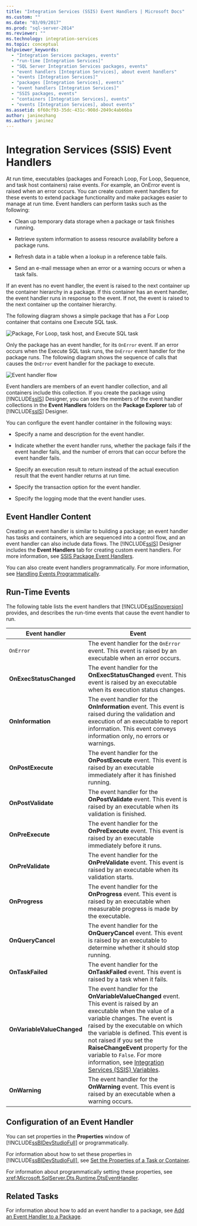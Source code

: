 ```yaml
---
title: "Integration Services (SSIS) Event Handlers | Microsoft Docs"
ms.custom: ""
ms.date: "03/09/2017"
ms.prod: "sql-server-2014"
ms.reviewer: ""
ms.technology: integration-services
ms.topic: conceptual
helpviewer_keywords: 
  - "Integration Services packages, events"
  - "run-time [Integration Services]"
  - "SQL Server Integration Services packages, events"
  - "event handlers [Integration Services], about event handlers"
  - "events [Integration Services]"
  - "packages [Integration Services], events"
  - "event handlers [Integration Services]"
  - "SSIS packages, events"
  - "containers [Integration Services], events"
  - "events [Integration Services], about events"
ms.assetid: 6f60cf93-35dc-431c-908d-2049c4ab66ba
author: janinezhang
ms.author: janinez
---
```

# Integration Services (SSIS) Event Handlers
  At run time, executables (packages and Foreach Loop, For Loop, Sequence, and task host containers) raise events. For example, an OnError event is raised when an error occurs. You can create custom event handlers for these events to extend package functionality and make packages easier to manage at run time. Event handlers can perform tasks such as the following:

-   Clean up temporary data storage when a package or task finishes running.

-   Retrieve system information to assess resource availability before a package runs.

-   Refresh data in a table when a lookup in a reference table fails.

-   Send an e-mail message when an error or a warning occurs or when a task fails.

 If an event has no event handler, the event is raised to the next container up the container hierarchy in a package. If this container has an event handler, the event handler runs in response to the event. If not, the event is raised to the next container up the container hierarchy.

 The following diagram shows a simple package that has a For Loop container that contains one Execute SQL task.

 ![Package, For Loop, task host, and Execute SQL task](media/mw-dts-eventhandlerpkg.gif "Package, For Loop, task host, and Execute SQL task")

 Only the package has an event handler, for its `OnError` event. If an error occurs when the Execute SQL task runs, the `OnError` event handler for the package runs. The following diagram shows the sequence of calls that causes the `OnError` event handler for the package to execute.

 ![Event handler flow](media/mw-dts-eventhandlers.gif "Event handler flow")

 Event handlers are members of an event handler collection, and all containers include this collection. If you create the package using [!INCLUDE[ssIS](../includes/ssis-md.md)] Designer, you can see the members of the event handler collections in the **Event Handlers** folders on the **Package Explorer** tab of [!INCLUDE[ssIS](../includes/ssis-md.md)] Designer.

 You can configure the event handler container in the following ways:

-   Specify a name and description for the event handler.

-   Indicate whether the event handler runs, whether the package fails if the event handler fails, and the number of errors that can occur before the event handler fails.

-   Specify an execution result to return instead of the actual execution result that the event handler returns at run time.

-   Specify the transaction option for the event handler.

-   Specify the logging mode that the event handler uses.

## Event Handler Content
 Creating an event handler is similar to building a package; an event handler has tasks and containers, which are sequenced into a control flow, and an event handler can also include data flows. The [!INCLUDE[ssIS](../includes/ssis-md.md)] Designer includes the **Event Handlers** tab for creating custom event handlers. For more information, see [SSIS Package Event Handlers](integration-services-ssis-event-handlers.md).

 You can also create event handlers programmatically. For more information, see [Handling Events Programmatically](building-packages-programmatically/handling-events-programmatically.md).

## Run-Time Events
 The following table lists the event handlers that [!INCLUDE[ssISnoversion](../includes/ssisnoversion-md.md)] provides, and describes the run-time events that cause the event handler to run.

|Event handler|Event|
|-------------------|-----------|
|`OnError`|The event handler for the `OnError` event. This event is raised by an executable when an error occurs.|
|**OnExecStatusChanged**|The event handler for the **OnExecStatusChanged** event. This event is raised by an executable when its execution status changes.|
|**OnInformation**|The event handler for the **OnInformation** event. This event is raised during the validation and execution of an executable to report information. This event conveys information only, no errors or warnings.|
|**OnPostExecute**|The event handler for the **OnPostExecute** event. This event is raised by an executable immediately after it has finished running.|
|**OnPostValidate**|The event handler for the **OnPostValidate** event. This event is raised by an executable when its validation is finished.|
|**OnPreExecute**|The event handler for the **OnPreExecute** event. This event is raised by an executable immediately before it runs.|
|**OnPreValidate**|The event handler for the **OnPreValidate** event. This event is raised by an executable when its validation starts.|
|**OnProgress**|The event handler for the **OnProgress** event. This event is raised by an executable when measurable progress is made by the executable.|
|**OnQueryCancel**|The event handler for the **OnQueryCancel** event. This event is raised by an executable to determine whether it should stop running.|
|**OnTaskFailed**|The event handler for the **OnTaskFailed** event. This event is raised by a task when it fails.|
|**OnVariableValueChanged**|The event handler for the **OnVariableValueChanged** event. This event is raised by an executable when the value of a variable changes. The event is raised by the executable on which the variable is defined. This event is not raised if you set the **RaiseChangeEvent** property for the variable to `False`. For more information, see [Integration Services &#40;SSIS&#41; Variables](integration-services-ssis-variables.md).|
|**OnWarning**|The event handler for the **OnWarning** event. This event is raised by an executable when a warning occurs.|

## Configuration of an Event Handler
 You can set properties in the **Properties** window of [!INCLUDE[ssBIDevStudioFull](../includes/ssbidevstudiofull-md.md)] or programmatically.

 For information about how to set these properties in [!INCLUDE[ssBIDevStudioFull](../includes/ssbidevstudiofull-md.md)], see [Set the Properties of a Task or Container](../../2014/integration-services/set-the-properties-of-a-task-or-container.md).

 For information about programmatically setting these properties, see <xref:Microsoft.SqlServer.Dts.Runtime.DtsEventHandler>.

## Related Tasks
 For information about how to add an event handler to a package, see [Add an Event Handler to a Package](../../2014/integration-services/add-an-event-handler-to-a-package.md).


